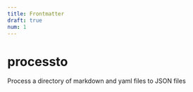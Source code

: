 ```yaml
---
title: Frontmatter
draft: true
num: 1
---
```


# processto

Process a directory of markdown and yaml files to JSON files
